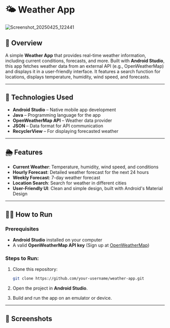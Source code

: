 # 🌤️ Weather App



![Screenshot_20250425_122441](https://github.com/user-attachments/assets/a168d733-67f0-4e5a-9d7f-7e46b16c61ad)


## 📖 Overview

A simple **Weather App** that provides real-time weather information, including current conditions, forecasts, and more. Built with **Android Studio**, this app fetches weather data from an external API (e.g., OpenWeatherMap) and displays it in a user-friendly interface. It features a search function for locations, displays temperature, humidity, wind speed, and forecasts.

---

## 🔧 Technologies Used

- **Android Studio** – Native mobile app development
- **Java** – Programming language for the app
- **OpenWeatherMap API** – Weather data provider
- **JSON** – Data format for API communication
- **RecyclerView** – For displaying forecasted weather

---

## 🌦️ Features

- **Current Weather**: Temperature, humidity, wind speed, and conditions
- **Hourly Forecast**: Detailed weather forecast for the next 24 hours
- **Weekly Forecast**: 7-day weather forecast
- **Location Search**: Search for weather in different cities
- **User-Friendly UI**: Clean and simple design, built with Android's Material Design

---

## 🧑‍💻 How to Run

### Prerequisites
- **Android Studio** installed on your computer
- A valid **OpenWeatherMap API key** (Sign up at [OpenWeatherMap](https://openweathermap.org/))

### Steps to Run:

1. Clone this repository:
    ```bash
    git clone https://github.com/your-username/weather-app.git
    ```

2. Open the project in **Android Studio**.

3. Build and run the app on an emulator or device.

---

## 📸 Screenshots



